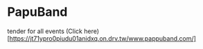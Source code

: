 # PapuBand
tender for all events
(Click here)[https://jt71ypro0piudu01anidxq.on.drv.tw/www.pappuband.com/]
